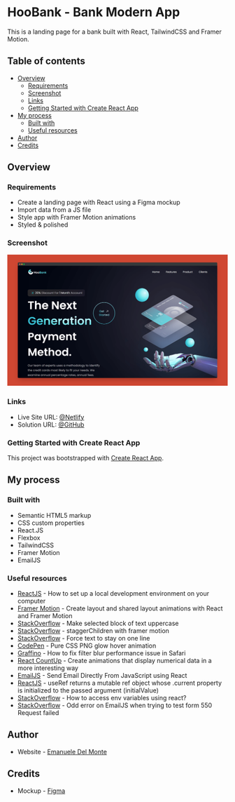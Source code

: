 # HooBank - Bank Modern App

This is a landing page for a bank built with React, TailwindCSS and Framer Motion.

## Table of contents

- [Overview](#overview)
  - [Requirements](#requirements)
  - [Screenshot](#screenshot)
  - [Links](#links)
  - [Getting Started with Create React App](#getting-started-with-create-react-app)
- [My process](#my-process)
  - [Built with](#built-with)
  - [Useful resources](#useful-resources)
- [Author](#author)
- [Credits](#credits)

## Overview

### Requirements

- Create a landing page with React using a Figma mockup
- Import data from a JS file
- Style app with Framer Motion animations
- Styled & polished

### Screenshot

![screenshot](/src/assets/screenshot.png)

### Links

- Live Site URL: [@Netlify](https://bank-modern-app-xdelmo.netlify.app/)
- Solution URL: [@GitHub](https://github.com/xdelmo/bank-modern-app)

### Getting Started with Create React App

This project was bootstrapped with [Create React App](https://github.com/facebook/create-react-app).

## My process

### Built with

- Semantic HTML5 markup
- CSS custom properties
- React.JS
- Flexbox
- TailwindCSS
- Framer Motion
- EmailJS

### Useful resources

- [ReactJS](https://reactjs.org/tutorial/tutorial.html) - How to set up a local development environment on your computer
- [Framer Motion](https://www.framer.com/docs/layout-animations/) - Create layout and shared layout animations with React and Framer Motion
- [StackOverflow](https://stackoverflow.com/questions/35184509/make-selected-block-of-text-uppercase) - Make selected block of text uppercase
- [StackOverflow](https://stackoverflow.com/questions/62007505/staggerchildren-with-framer-motion) - staggerChildren with framer motion
- [StackOverflow](https://stackoverflow.com/questions/37261988/force-text-to-stay-on-one-line) - Force text to stay on one line
- [CodePen](https://codepen.io/widhi_allan/pen/jOBewE) - Pure CSS PNG glow hover animation
- [Graffino](https://graffino.com/til/CjT2jrcLHP-how-to-fix-filter-blur-performance-issue-in-safari) - How to fix filter blur performance issue in Safari
- [React CountUp](https://github.com/glennreyes/react-countup) - Create animations that display numerical data in a more interesting way
- [EmailJS](https://www.emailjs.com/docs/examples/reactjs/) - Send Email Directly From JavaScript using React
- [ReactJS](https://it.reactjs.org/docs/hooks-reference.html#useref) - useRef returns a mutable ref object whose .current property is initialized to the passed argument (initialValue)
- [StackOverflow](https://stackoverflow.com/questions/71607893/how-to-access-env-variables-using-react) - How to access env variables using react?
- [StackOverflow](https://stackoverflow.com/questions/71357518/odd-error-on-emailjs-when-trying-to-test-form-550-request-failed) - Odd error on EmailJS when trying to test form 550 Request failed

## Author

- Website - [Emanuele Del Monte](https://www.emanueledelmonte.it)

## Credits

- Mockup - [Figma](https://www.figma.com/file/bUGIPys15E78w9bs1l4tgS/HooBank)
